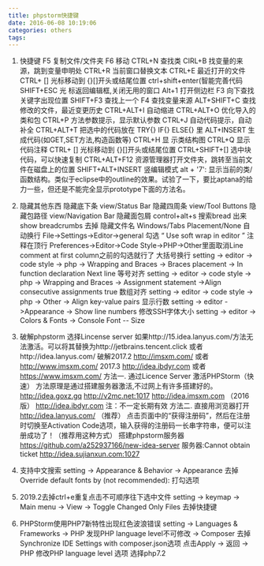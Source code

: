 ```yaml
---
title: phpstorm快捷键
date: 2016-06-08 10:19:06
categories: others
tags:
---
```

1. 快捷键
F5   复制文件/文件夹
F6   移动
CTRL+N   查找类
CIRL+B   找变量的来源，跳到变量申明处
CTRL+R   当前窗口替换文本
CTRL+E   最近打开的文件
CTRL+ []   光标移动到 {}[]开头或结尾位置
ctrl+shift+enter(智能完善代码
SHIFT+ESC  光 标返回编辑框,关闭无用的窗口
Alt+1 打开侧边栏
F3   向下查找关键字出现位置
SHIFT+F3  查找上一个
F4   查找变量来源
ALT+SHIFT+C  查找修改的文件，最近变更历史
CTRL+ALT+I  自动缩进
CTRL+ALT+O  优化导入的类和包
CTRL+P   方法参数提示，显示默认参数
CTRL+J   自动代码提示，自动补全
CTRL+ALT+T  把选中的代码放在 TRY{} IF{} ELSE{} 里
ALT+INSERT  生成代码(如GET,SET方法,构造函数等)
CTRL+H        显 示类结构图
CTRL+Q   显示代码注释
CTRL+ []   光标移动到 {}[]开头或结尾位置
CTRL+SHIFT+[]    选中块代码，可以快速复制
CTRL+ALT+F12  资源管理器打开文件夹，跳转至当前文件在磁盘上的位置
SHIFT+ALT+INSERT 竖编辑模式
alt + '7': 显示当前的类/函数结构。类似于eclipse中的outline的效果。试验了一下，要比aptana的给力一些，但还是不能完全显示prototype下面的方法名。

2. 隐藏其他东西
隐藏底下条 view/Status Bar
隐藏四周条 view/Tool Buttons
隐藏包路径 view/Navigation Bar
隐藏面包屑 control+alt+s 搜索bread 出来 show breadcrumbs 去掉
隐藏文件名 Windows/Tabs Placement/None
自动换行   File->Settings->Editor->general 勾选 “ Use soft wrap in editor ”
注释在顶行 Preferences->Editor->Code Style->PHP->Other里面取消Line comment at first column之前的勾选就行了
大括号换行 setting -> editor -> code style -> php -> Wrapping and Braces -> Braces placement -> In function declaration Next line
等号对齐  setting -> editor -> code style -> php -> Wrapping and Braces -> Assignment statement ->Align consecutive assignments	true
数组对齐  setting -> editor -> code style -> php -> Other -> Align key-value pairs
显示行数  setting -> editor ->Appearance -> Show line numbers
修改SSH字体大小 setting -> editor -> Colors & Fonts -> Console Font -- Size

3. 破解phpstorm
选择Lincense server
如果http://15.idea.lanyus.com/方法无法激活。可以将其替换为http://jetbrains.tencent.click
或者http://idea.lanyus.com/
破解2017.2 http://imsxm.com/ 或者 http://www.imsxm.com/
2017.3 http://idea.ibdyr.com  或者 https://www.imsxm.com/
方法一. 通过Licence Server 激活PHPStorm（快速）
方法原理是通过搭建服务器激活,不过网上有许多搭建好的。
http://idea.goxz.gq
http://v2mc.net:1017
http://idea.imsxm.com （2016版）
http://idea.ibdyr.com
注：不一定长期有效
方法二. 直接用浏览器打开 http://idea.lanyus.com/ （推荐）
点击页面中的“获得注册码”，然后在注册时切换至Activation Code选项，输入获得的注册码一长串字符串，便可以注册成功了！（推荐用这种方式）
搭建phpstorm服务器
https://github.com/a252937166/new-idea-server
服务器:Cannot obtain ticket http://idea.sujianxun.com:1027

4. 支持中文搜索
setting -> Appearance & Behavior -> Appearance 去掉 Override default fonts by (not recommended): 打勾选项

5. 2019.2去掉ctrl+e重复点击不可顺序往下选中文件
setting -> keymap -> Main menu -> View -> Toggle Changed Only Files 去掉快捷键

6. PHPStorm使用PHP7新特性出现红色波浪错误
setting -> Languages & Frameworks -> PHP 发现PHP language level不可修改 -> Composer 去掉Synchronize IDE Settings with composer.json选项 点击Apply -> 返回 -> PHP 修改PHP language level 选项 选择php7.2
